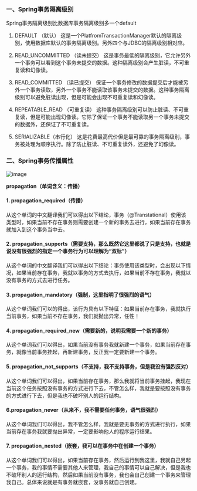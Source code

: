 ### 一、Spring事务隔离级别

Spring事务隔离级别比数据库事务隔离级别多一个default

1) DEFAULT （默认）
这是一个PlatfromTransactionManager默认的隔离级别，使用数据库默认的事务隔离级别。另外四个与JDBC的隔离级别相对应。

2) READ_UNCOMMITTED （读未提交）
这是事务最低的隔离级别，它允许另外一个事务可以看到这个事务未提交的数据。这种隔离级别会产生脏读，不可重复读和幻像读。

3) READ_COMMITTED （读已提交）
保证一个事务修改的数据提交后才能被另外一个事务读取，另外一个事务不能读取该事务未提交的数据。这种事务隔离级别可以避免脏读出现，但是可能会出现不可重复读和幻像读。

4) REPEATABLE_READ （可重复读）
这种事务隔离级别可以防止脏读、不可重复读，但是可能出现幻像读。它除了保证一个事务不能读取另一个事务未提交的数据外，还保证了不可重复读。

5) SERIALIZABLE（串行化）
这是花费最高代价但是最可靠的事务隔离级别，事务被处理为顺序执行。除了防止脏读、不可重复读外，还避免了幻像读。 

### 二、Spring事务传播属性
![image](https://img-blog.csdn.net/20170420212829825?watermark/2/text/aHR0cDovL2Jsb2cuY3Nkbi5uZXQvc29vbmZseQ==/font/5a6L5L2T/fontsize/400/fill/I0JBQkFCMA==/dissolve/70/gravity/SouthEast)

**propagation（单词含义：传播）**

#### 1. propagation_required（传播）

从这个单词的中文翻译我们可以得出以下结论，事务（@Transtational）使用该类型时，如果当前不存在事务则需要创建一个新的事务去进行，如果当前存在事务就加入到这个事务当中去。
#### 2. propagation_supports（需要支持，那么既然它这里都说了只是支持，也就是说没有很强烈的指定一个事务行为可以理解为“双标”）

从这个单词的中文翻译我们可以得出以下结论：事务使用该类型时，会出现以下情况，如果当前存在事务，我就以事务的方式去执行，如果当前不存在事务，我就以没有事务的方式去进行任务。
#### 3. propagation_mandatory（强制，这里指明了很强烈的语气）

从这个单词我们可以的得出，该行为具有以下特征：如果当前存在事务，我就执行当前事务，如果当前不存在事务，我们就抛出异常，任性！
#### 4. propagation_required_new（需要新的，说明我需要一个新的事务）

从这个单词我们可以得出，如果当前没有事务我就新建一个事务，如果当前存在事务，就像当前事务挂起，再新建事务，反正我一定要新建一个事务。
#### 5. propagation_not_supports（不支持，我不支持事务，但是我没有强烈反对）

从这个单词我们可以得出，如果当前存在事务，那么我就将当前事务挂起，我现在当前这个任务按照没有事务的方式进行下去，不管怎么样，我就是要按照没有事务的方式进行下去，但是我也不破坏别人的运行结构。
#### 6.propagation_never（从来不，我不需要任何事务，语气很强烈）

从这个单词我们可以得出，我不管怎么样，我就是要无事务的方式进行执行，如果当前存在事务我就要抛出异常，一定要影响他人的程序运行结果。
#### 7. propagation_nested（嵌套，我可以在事务中在创建一个事务）

从这个单词我们可以得出，如果当前存在事务，然后运行到我这里，我就自己另起一个事务，我的事情不需要其他人来管理，我自己的事情可以自己解决，但是我也不破坏别人的运行结构，然后如果当前没有事务，我也会自己创建一个事务来管理我自己。总体来说就是有事务就嵌套，没事务就自己创建。

